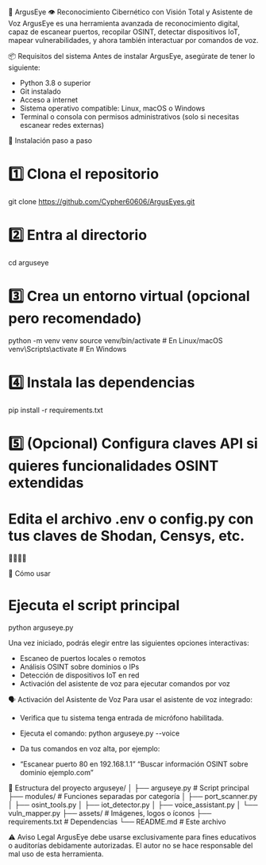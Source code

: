 🔭 ArgusEye
👁️ Reconocimiento Cibernético con Visión Total y Asistente de Voz
ArgusEye es una herramienta avanzada de reconocimiento digital, capaz de escanear puertos, recopilar OSINT, detectar dispositivos IoT, mapear vulnerabilidades, y ahora también interactuar por comandos de voz.

📦 Requisitos del sistema
Antes de instalar ArgusEye, asegúrate de tener lo siguiente:
- Python 3.8 o superior
- Git instalado
- Acceso a internet
- Sistema operativo compatible: Linux, macOS o Windows
- Terminal o consola con permisos administrativos (solo si necesitas escanear redes externas)

🧰 Instalación paso a paso
# 1️⃣ Clona el repositorio
git clone https://github.com/Cypher60606/ArgusEyes.git

# 2️⃣ Entra al directorio
cd arguseye

# 3️⃣ Crea un entorno virtual (opcional pero recomendado)
python -m venv venv
source venv/bin/activate   # En Linux/macOS
venv\Scripts\activate      # En Windows

# 4️⃣ Instala las dependencias
pip install -r requirements.txt

# 5️⃣ (Opcional) Configura claves API si quieres funcionalidades OSINT extendidas
# Edita el archivo .env o config.py con tus claves de Shodan, Censys, etc.



🔧 Cómo usar
# Ejecuta el script principal
python arguseye.py


Una vez iniciado, podrás elegir entre las siguientes opciones interactivas:
- Escaneo de puertos locales o remotos
- Análisis OSINT sobre dominios o IPs
- Detección de dispositivos IoT en red
- Activación del asistente de voz para ejecutar comandos por voz

🗣️ Activación del Asistente de Voz
Para usar el asistente de voz integrado:
- Verifica que tu sistema tenga entrada de micrófono habilitada.
- Ejecuta el comando:
python arguseye.py --voice


- Da tus comandos en voz alta, por ejemplo:
- “Escanear puerto 80 en 192.168.1.1”
“Buscar información OSINT sobre dominio ejemplo.com”


📂 Estructura del proyecto
arguseye/
│
├── arguseye.py             # Script principal
├── modules/                # Funciones separadas por categoría
│   ├── port_scanner.py
│   ├── osint_tools.py
│   ├── iot_detector.py
│   ├── voice_assistant.py
│   └── vuln_mapper.py
├── assets/                 # Imágenes, logos o íconos
├── requirements.txt        # Dependencias
└── README.md               # Este archivo



⚠️ Aviso Legal
ArgusEye debe usarse exclusivamente para fines educativos o auditorías debidamente autorizadas. El autor no se hace responsable del mal uso de esta herramienta.
